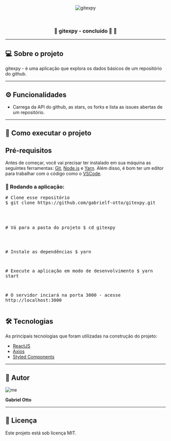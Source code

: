 <p align="center">
   <img src="https://user-images.githubusercontent.com/68665746/111531662-99edf700-8743-11eb-95c6-b912a99c133f.png" alt="gitexpy" />
</p>

<p align="center">
   <a href="" target="_blank"><img src="https://img.shields.io/badge/made%20by-gabrielf.otto-red" alt=""></a>
   <a href="" target="_blank"><img src="https://img.shields.io/badge/license-MIT-green" alt=""></a>
</p>

<h3 align="center">🚧 gitexpy - concluído 🚀 🚧</h3>
<hr />

<h2>💻 Sobre o projeto</h2>
<p>gitexpy - é uma aplicação que explora os dados básicos de um repositório do github.</p>
<hr />

<h2>⚙️ Funcionalidades</h2>
<ul>
   <li>Carrega da API do github, as stars, os forks e lista as issues abertas de um repositório.</li>
</ul>
<hr />

<h2>🚀 Como executar o projeto</h2>
<h2>Pré-requisitos</h2>
<p>Antes de começar, você vai precisar ter instalado em sua máquina as seguintes ferramentas: <a href="https://git-scm.com/downloads">Git</a>, <a href="https://nodejs.org/pt-br/download/">Node.js</a> e <a href="https://classic.yarnpkg.com/en/docs/install#windows-stable">Yarn</a>. Além disso, é bom ter um editor para trabalhar com o código como o <a href="https://code.visualstudio.com/download">VSCode</a>.</p>

<h3>🧭 Rodando a aplicação:</h3>
<div>
   <pre>
<span>#</span> Clone esse repositório
$ git clone https://github.com/gabrielf-otto/gitexpy.git<br><br>
  
   <span>#</span> Vá para a pasta do projeto
   $ cd gitexpy<br><br>
      
   <span>#</span> Instale as dependências
   $ yarn<br>
      
   <span>#</span> Execute a aplicação em modo de desenvolvimento
   $ yarn start<br>
      
   <span>#</span> O servidor inciará na porta 3000 - acesse http://localhost:3000
   </pre>
</div>

<h2>🛠 Tecnologias</h2>
<p>As principais tecnologias que foram utilizadas na construção do projeto:</p>
<ul>
   <li><a href="https://pt-br.reactjs.org/" target="_blank">ReactJS</a></li>
   <li><a href="https://github.com/axios/axios" target="_blank">Axios</a></li>
   <li><a href="https://styled-components.com/" target="_blank">Styled Components</a></li>
</ul>
<hr />


<h2>🦸 Autor</h2>
<img src="https://avatars.githubusercontent.com/u/68665746?s=96&v=4" alt="me">
<p><b>Gabriel Otto</b></p>
<hr />


<h2>📝 Licença</h2>
<p>Este projeto está sob licença MIT.</p>
